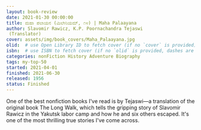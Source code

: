 ```yaml
---
layout: book-review
date: 2021-01-30 00:00:00
title: ಮಹಾ ಪಲಾಯನ (ಮಿಲೇನಿಯಮ್, ೧೪) | Maha Palaayana
author: Slavomir Rawicz, K.P. Poornachandra Tejaswi
 (Translator)
cover: assets/img/book_covers/Maha_Palaayana.jpg
olid:  # use Open Library ID to fetch cover (if no `cover` is provided)
isbn:  # use ISBN to fetch cover (if no `olid` is provided, dashes are optional)
categories: nonFiction History Adventure Biography
tags: my-top-50
started: 2021-04-01
finished: 2021-06-30
released: 1956
status: Finished
---
```

One of the best nonfiction books I've read is by Tejaswi—a translation of the original book The Long Walk, which tells the gripping story of Slavomir Rawicz in the Yakutsk labor camp and how he and six others escaped. It's one of the most thrilling true stories I've come across.